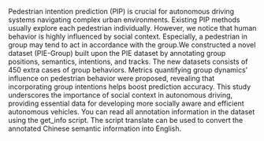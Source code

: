Pedestrian intention prediction (PIP) is crucial for autonomous driving systems navigating complex urban environments. Existing PIP methods usually explore each pedestrian individually. However, we notice that human behavior is highly influenced by social context. Especially, a pedestrian in group may tend to act in accordance with the group.We constructed a novel dataset (PIE-Group) built upon the PIE dataset by annotating group positions, semantics, intentions, and tracks. The new datasets consists of 450 extra cases of group behaviors. Metrics quantifying group dynamics' influence on pedestrian behavior were proposed, revealing that incorporating group intentions helps boost prediction accuracy. This study underscores the importance of social context in autonomous driving, providing essential data for developing more socially aware and efficient autonomous vehicles.
You can read all annotation information in the dataset using the get_info script. The script translate can be used to convert the annotated Chinese semantic information into English.

